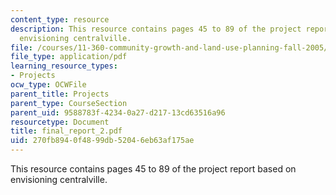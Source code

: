 ```yaml
---
content_type: resource
description: This resource contains pages 45 to 89 of the project report based on
  envisioning centralville.
file: /courses/11-360-community-growth-and-land-use-planning-fall-2005/270fb8940f4899db52046eb63af175ae_final_report_2.pdf
file_type: application/pdf
learning_resource_types:
- Projects
ocw_type: OCWFile
parent_title: Projects
parent_type: CourseSection
parent_uid: 9588783f-4234-0a27-d217-13cd63516a96
resourcetype: Document
title: final_report_2.pdf
uid: 270fb894-0f48-99db-5204-6eb63af175ae
---
```

This resource contains pages 45 to 89 of the project report based on envisioning centralville.

